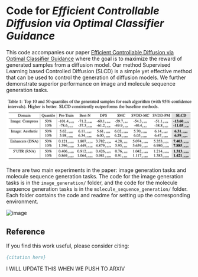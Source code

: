 # Code for *Efficient Controllable Diffusion via Optimal Classifier Guidance*

This code accompanies our paper [Efficient Controllable Diffusion via Optimal Classifier Guidance](https://example.com) where the goal is to maximize the reward of generated samples from a diffusion model. Our method Supervised Learning based Controlled Diffusion (SLCD) is a simple yet effective method that can be used to control the generation of diffusion models. We further demonstrate superior performance on image and molecule sequence generation tasks.

![image](./assets/results.png)

There are two main experiments in the paper: image generation tasks and molecule sequence generation tasks. The code for the image generation tasks is in the `image_generation/` folder, and the code for the molecule sequence generation tasks is in the `molecule_sequence_generation/` folder. Each folder contains the code and readme for setting up the corresponding environment.

![image](./assets/main_cover.png)



## Reference
If you find this work useful, please consider citing:

```bibtex
{citation here}
```

I WILL UPDATE THIS WHEN WE PUSH TO ARXIV

